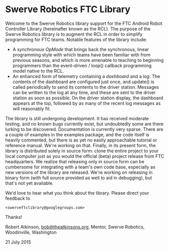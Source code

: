 # Swerve Robotics FTC Library

Welcome to the Swerve Robotics library support for the FTC Android Robot Controller Library
(hereinafter known as the RCL). The purpose of the Swerve Robotics library is to augment the
RCL in order to simplify programming for FTC teams. Notable features of the library include:

*   A *synchronous OpMode* that brings back the synchronous, linear programming style
    with which teams have been familiar with from previous seasons, and which is more amenable
    to teaching to beginning programmers than the event-driven / loop() callback programming
    model native to the RCL.
*   An enhanced form of telemetry containing a *dashboard* and a *log*. The contents of the 
    dashboard are configured just once, and update() is called periodically to send its contents
    to the driver station. Messages can be written to the log at any time, and these are sent to
    the driver station as soon as possible. On the driver station display, the dashboard appears
    at the top, followed by as many of the recent log messages as will reasonably fit.
    
The library is still undergoing development. It has received moderate testing, and no known bugs
currently exist, but undoubtedly some are there lurking to be discovered. Documentation is currently
very sparse. There are a couple of examples in the examples package, and the code itself is heavily
commented, but there is as yet no easily approachable tutorial or reference manual. We're working on
that. Finally, in its present form, the library is distributed solely in source form: clone the 
entire project to your local computer just as you would the official (beta) project release from
FTC headquarters. We realize that releasing only in source form can be cumbersome for integrating 
with a team's own code base, especially as new versions of the library are released. We're working 
on releasing in binary form (with full source provided as well to aid in debugging), but that's not 
yet available.

We'd love to hear what you think about the library. Please direct your feedback to 
    
    <swerveftclibrary@googlegroups.com>

Thanks!

Robert Atkinson,
bob@theatkinsons.org,
Mentor, Swerve Robotics,  
Woodinville, Washington

21 July 2015  

